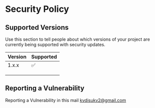 # Security Policy

## Supported Versions

Use this section to tell people about which versions of your project are
currently being supported with security updates.

| Version | Supported          |
| ------- | ------------------ |
| 1.x.x   | :white_check_mark: |
|         |                    |
|         |                    |
|         |                    |

## Reporting a Vulnerability

Reporting a Vulnerability in this mail kvdisukv2@gmail.com
